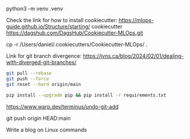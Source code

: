 python3 -m venv .venv

Check the link for how to install cookiecutter: https://mlops-guide.github.io/Structure/starting/
cookiecutter https://dagshub.com/DagsHub/Cookiecutter-MLOps.git 


cp -r /Users/daniel/.cookiecutters/Cookiecutter-MLOps/ .

Link for git branch divergence: https://jvns.ca/blog/2024/02/01/dealing-with-diverged-git-branches/

```bash
git pull --rebase
git push --force
git reset --hard origin/main
```

```bash
pip install --upgrade pip && pip install -r requirements.txt
```

https://www.warp.dev/terminus/undo-git-add

git push origin HEAD:main

Write a blog on Linux commands
